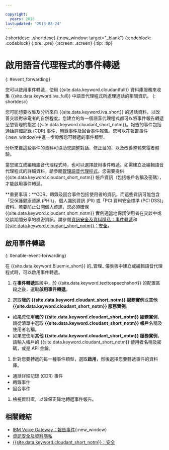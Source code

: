 ```yaml
---

copyright:
  years: 2018
lastupdated: "2018-08-24"
---
```


{:shortdesc: .shortdesc}
{:new_window: target="_blank"}
{:codeblock: .codeblock}
{:pre: .pre}
{:screen: .screen}
{:tip: .tip}


# 啟用語音代理程式的事件轉遞
{: #event_forwarding}

您可以啟用事件轉遞，使用 {{site.data.keyword.cloudantfull}} 資料庫服務來收集 {{site.data.keyword.iva_full}} 中語音代理程式所處理通話的相關資訊。
{: shortdesc}

您可能想要收集及分析來自 {{site.data.keyword.iva_short}} 的通話資料，以改善交談對來電者的自然程度。您建立的每一個語音代理程式都可以將事件報告轉遞至您管理的指定 {{site.data.keyword.cloudant_short_notm}}。報告的事件包括通話詳細記錄 (CDR) 事件、轉錄事件及回合事件報告。您可以在[報告事件](https://www.ibm.com/support/knowledgecenter/SS4U29/reporting.html){:new_window}中進一步瞭解您可轉遞的事件類型。

分析來自這些事件的資料可協助您調整對話、修正目的，以及改善整體來電者體驗。

當您建立或編輯語音代理程式時，也可以選擇啟用事件轉遞。如需建立及編輯語音代理程式的詳細資料，請參閱[管理語音代理程式](managing.html)。您需要提供 {{site.data.keyword.cloudant_short_notm}} 帳戶資訊（包括帳戶名稱及密碼），才能啟用事件轉遞。

**重要事項：**CDR、轉錄及回合事件包括使用者的資訊，而這些資訊可能包含「受保護健康資訊 (PHI)」、個人識別資訊 (PII) 或「PCI 資料安全標準 (PCI DSS)」資料。若要防止公開個人資訊，您必須確保 {{site.data.keyword.cloudant_short_notm}} 實例適當地保護使用者在交談中或交談期間分享的機密資訊。請參閱[資訊安全及資料隱私：事件轉遞](infosec.html#event_forwarding)和 [{{site.data.keyword.cloudant_short_notm}}：安全](../Cloudant/offerings/security.html#security)。


## 啟用事件轉遞
{: #enable-event-forwarding}

在 {{site.data.keyword.Bluemix_short}} 的_管理_ 儀表板中建立或編輯語音代理程式時，可以啟用事件轉遞。

1. 在**事件轉遞**區段中，於 {{site.data.keyword.texttospeechshort}} 的配置區段之後，選取**啟用事件轉遞**。

1. 選取**我的 {{site.data.keyword.cloudant_short_notm}} 服務實例**或**其他 {{site.data.keyword.cloudant_short_notm}} 服務實例**。
  * 如果您使用**我的 {{site.data.keyword.cloudant_short_notm}} 服務實例**，請從清單中選取 **{{site.data.keyword.cloudant_short_notm}} 帳戶**名稱及使用者名稱。
  * 如果您使用**其他 {{site.data.keyword.cloudant_short_notm}} 服務實例**，請輸入帳戶的 {{site.data.keyword.cloudant_short_notm}} 使用者名稱及密碼，或是 API 金鑰。

1. 針對您要轉遞的每一種事件類型，選取**啟用**，然後選擇您要轉遞事件的資料庫。
  * 通話詳細記錄 (CDR) 事件
  * 轉錄事件
  * 回合事件

1. 檢視資料庫，以確保正確地轉遞事件報告。

## 相關鏈結
* [IBM Voice Gateway：報告事件](https://www.ibm.com/support/knowledgecenter/SS4U29/reporting.html){:new_window}
* [資訊安全及資料隱私](infosec.html)
* [{{site.data.keyword.cloudant_short_notm}}：安全](../Cloudant/offerings/security.html#security)
